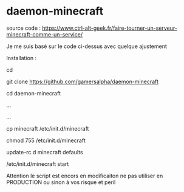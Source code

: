 # daemon-minecraft

source code : https://www.ctrl-alt-geek.fr/faire-tourner-un-serveur-minecraft-comme-un-service/

Je me suis basé sur le code ci-dessus avec quelque ajustement

Installation : 

cd

git clone https://github.com/gamersalpha/daemon-minecraft

cd daemon-minecraft


...

...

cp minecraft /etc/init.d/minecraft

chmod 755 /etc/init.d/minecraft

update-rc.d minecraft defaults

/etc/init.d/minecraft start


Attention le script est encors en modificaiton ne pas utiliser en PRODUCTION ou sinon à vos risque et peril


